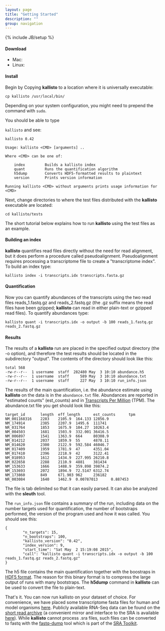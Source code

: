 ```yaml
---
layout: page
title: "Getting Started"
description: ""
group: navigation
---
```

{% include JB/setup %}

#### Download

- Mac:
- Linux:

#### Install

Begin by Copying __kallisto__  to a location where it is universally executable:

`cp kallisto /usr/local/bin/`

Depending on your system configuration, you might need to prepend the command
with `sudo`.

You should be able to type

`kallisto` and see:

    kallisto 0.42

    Usage: kallisto <CMD> [arguments] ..

    Where <CMD> can be one of:

        index         Builds a kallisto index
        quant         Runs the quantification algorithm
        h5dump        Converts HDF5-formatted results to plaintext
        version       Prints version information

    Running kallisto <CMD> without arguments prints usage information for <CMD>

Next, change directories to where the test files distributed with the __kallisto__ executable are located:

`cd kallisto/tests`

The short tutorial below explains how to run __kallisto__ using the test files as an example.

#### Building an index

__kallisto__ quantifies read files directly without the need for read alignment, but it does perform a procedure called pseudoalignment. Pseudoalignment requires processing a transcriptome file to create a "transcriptome index". To build an index type:

`kallisto index -i transcripts.idx transcripts.fasta.gz`

#### Quantification

Now you can quantify abundances of the transcripts using the two read files reads_1.fastq.gz and reads_2.fastq.gz (the .gz suffix means the read files have been gzipped; __kallisto__ can read in either plain-text or gzipped read files). To quantify abundances type:

`kallisto quant -i transcripts.idx -o output -b 100 reads_1.fastq.gz reads_2.fastq.gz`

#### Results

The results of a __kallisto__ run are placed in the specified output directory (the -o option), and therefore the test results should be located in the subdirectory "output". The contents of the directory should look like this:

    total 568
    -rw-r--r--  1 username  staff  282480 May  3 10:10 abundance.h5
    -rw-r--r--  1 username  staff     589 May  3 10:10 abundance.txt
    -rw-r--r--  1 username  staff     227 May  3 10:10 run_info.json

The results of the main quantification, i.e. the abundance estimate using __kallisto__ on the data is in the `abundance.txt` file. Abundances are reported in "estimated counts" (est_counts) and in [Transcripts Per Million](https://haroldpimentel.wordpress.com/2014/05/08/what-the-fpkm-a-review-rna-seq-expression-units/) (TPM). The abundance.txt file you get should look like this:

    target_id       length  eff_length      est_counts      tpm
    NM_001168316    2283    2105.9  164.133 12856.9
    NM_174914       2385    2207.9  1495.6  111741
    NR_031764       1853    1675.9  104.27  10263.4
    NM_004503       1681    1503.9  332.001 36416.5
    NM_006897       1541    1363.9  664     80308.9
    NM_014212       2037    1859.9  55      4878.11
    NM_014620       2300    2122.9  592.584 46046.7
    NM_017409       1959    1781.9  47      4351.04
    NM_017410       2396    2218.9  42      3122.41
    NM_018953       1612    1434.9  227.995 26210.8
    NM_022658       2288    2110.9  4881    381434
    NM_153633       1666    1488.9  359.898 39874.2
    NM_153693       2072    1894.9  72.5147 6312.74
    NM_173860       849     671.903 962     236182
    NR_003084       1640    1462.9  0.00787013      0.887453

The file is tab delimited so that it can easily parsed. It can also be analyzed with the __sleuth__ tool.

 The `run_info.json` file contains a summary of the run, including data on the number targets used for quantification, the number of bootstraps performed, the version of the program used and how it was called. You should see this:


    {
            "n_targets": 15,
            "n_bootstraps": 100,
            "kallisto_version": "0.42",
            "index_version": 9,
            "start_time": "Sat May  2 15:19:08 2015",
            "call": "kallisto quant -i transcripts.idx -o output -b 100 reads_1.fastq.gz reads_2.fastq.gz"
    }

 The h5 file contains the main quantification together with the boostraps in [HDF5 format](https://www.hdfgroup.org/HDF5/whatishdf5.html). The reason for this binary format is to compress the large output of runs with many bootstraps. The __h5dump__ command in __kallisto__ can be used to convert the file to plain-text.

That's it. You can now run kallisto on your dataset of choice. For convenience, we have placed some transcriptome fasta files for human and model organisms [here](http://bio.math.berkeley.edu/kallisto/transcriptomes/). Publicly available RNA-Seq data can be found on the [short read archive](http://www.ncbi.nlm.nih.gov/sra) (a convenient mirror and interface to the SRA is available [here](http://sra.dnanexus.com)). While __kallisto__ cannot process .sra files, such files can be converted to fastq with the [fastq-dump](http://www.ncbi.nlm.nih.gov/Traces/sra/sra.cgi?view=toolkit_doc&f=fastq-dump) tool which is part of the [SRA Toolkit](http://www.ncbi.nlm.nih.gov/Traces/sra/sra.cgi?view=software).